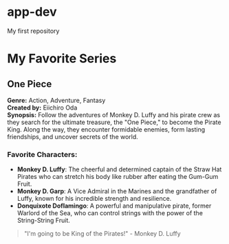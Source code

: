 # app-dev
My first repository
# My Favorite Series

## One Piece

**Genre:** Action, Adventure, Fantasy  
**Created by:** Eiichiro Oda  
**Synopsis:** Follow the adventures of Monkey D. Luffy and his pirate crew as they search for the ultimate treasure, the "One Piece," to become the Pirate King. Along the way, they encounter formidable enemies, form lasting friendships, and uncover secrets of the world.

### Favorite Characters:
- **Monkey D. Luffy**: The cheerful and determined captain of the Straw Hat Pirates who can stretch his body like rubber after eating the Gum-Gum Fruit.
- **Monkey D. Garp**: A Vice Admiral in the Marines and the grandfather of Luffy, known for his incredible strength and resilience.
- **Donquixote Doflamingo**: A powerful and manipulative pirate, former Warlord of the Sea, who can control strings with the power of the String-String Fruit.
  
> "I'm going to be King of the Pirates!" - Monkey D. Luffy
